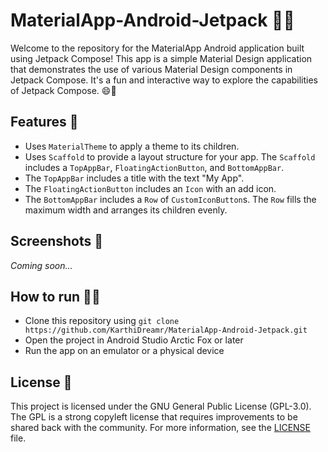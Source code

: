 # MaterialApp-Android-Jetpack 🎉📱

Welcome to the repository for the MaterialApp Android application built using Jetpack Compose! This app is a simple Material Design application that demonstrates the use of various Material Design components in Jetpack Compose. It's a fun and interactive way to explore the capabilities of Jetpack Compose. 😄🚀

## Features 🎯

- Uses `MaterialTheme` to apply a theme to its children.
- Uses `Scaffold` to provide a layout structure for your app. The `Scaffold` includes a `TopAppBar`, `FloatingActionButton`, and `BottomAppBar`.
- The `TopAppBar` includes a title with the text "My App".
- The `FloatingActionButton` includes an `Icon` with an add icon.
- The `BottomAppBar` includes a `Row` of `CustomIconButton`s. The `Row` fills the maximum width and arranges its children evenly.

## Screenshots 📸

*Coming soon...*

## How to run 🏃‍♂️

- Clone this repository using `git clone https://github.com/KarthiDreamr/MaterialApp-Android-Jetpack.git`
- Open the project in Android Studio Arctic Fox or later
- Run the app on an emulator or a physical device

## License 📝

This project is licensed under the GNU General Public License (GPL-3.0). The GPL is a strong copyleft license that requires improvements to be shared back with the community. For more information, see the [LICENSE](LICENSE) file.
